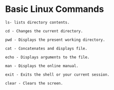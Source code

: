 # Basic Linux Commands

```
ls- lists directory contents.
```

```
cd - Changes the current directory.
```

```
pwd - Displays the present working directory.
```

```
cat - Concatenates and displays file.
```

```
echo - Displays arguments to the file.
```

```
man - Displays the online manual.
```

```
exit - Exits the shell or your current session.
```

```
clear - Clears the screen.
```

